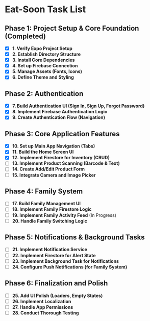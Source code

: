 # Eat-Soon Task List

## Phase 1: Project Setup & Core Foundation (Completed)

- [x] **1. Verify Expo Project Setup**
- [x] **2. Establish Directory Structure**
- [x] **3. Install Core Dependencies**
- [x] **4. Set up Firebase Connection**
- [x] **5. Manage Assets (Fonts, Icons)**
- [x] **6. Define Theme and Styling**

## Phase 2: Authentication

- [x] **7. Build Authentication UI (Sign In, Sign Up, Forgot Password)**
- [x] **8. Implement Firebase Authentication Logic**
- [x] **9. Create Authentication Flow (Navigation)**

## Phase 3: Core Application Features

- [x] **10. Set up Main App Navigation (Tabs)**
- [x] **11. Build the Home Screen UI**
- [x] **12. Implement Firestore for Inventory (CRUD)**
- [ ] **13. Implement Product Scanning (Barcode & Text)**
- [ ] **14. Create Add/Edit Product Form**
- [ ] **15. Integrate Camera and Image Picker**

## Phase 4: Family System

- [ ] **17. Build Family Management UI**
- [ ] **18. Implement Family Firestore Logic**
- [ ] **19. Implement Family Activity Feed** (In Progress)
- [ ] **20. Handle Family Switching Logic**

## Phase 5: Notifications & Background Tasks

- [ ] **21. Implement Notification Service**
- [ ] **22. Implement Firestore for Alert State**
- [ ] **23. Implement Background Task for Notifications**
- [ ] **24. Configure Push Notifications (for Family System)**

## Phase 6: Finalization and Polish

- [ ] **25. Add UI Polish (Loaders, Empty States)**
- [ ] **26. Implement Localization**
- [ ] **27. Handle App Permissions**
- [ ] **28. Conduct Thorough Testing** 